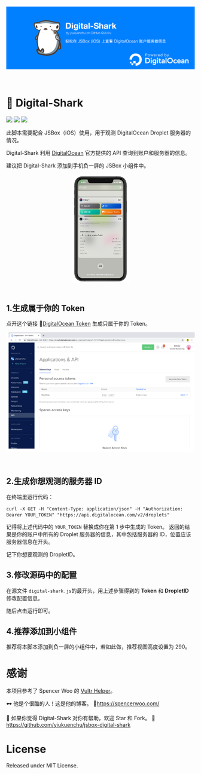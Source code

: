 ![banner](assets/digital-shark-banner.png)

<br>

# 🦈 Digital-Shark

![](https://img.shields.io/badge/license-MIT-blue.svg?style=flat-square)
![](https://img.shields.io/badge/platform-JSBox-brightgreen.svg?style=flat-square)
![](https://img.shields.io/badge/version-1.0-ff69b4.svg?style=flat-square)

此脚本需要配合 JSBox（iOS）使用，用于观测 DigitalOcean Droplet 服务器的情况。  

Digital-Shark 利用 [DigitalOcean](https://developers.digitalocean.com/) 官方提供的 API 查询到账户和服务器的信息。  

建议把 Digital-Shark 添加到手机负一屏的 JSBox 小组件中。

<div align=center>
    <img src="assets/digital-shark-jietu.JPG" width="30%"/>
</div>

<br>

## 1.生成属于你的 Token

点开这个链接 📎[DigitalOcean Token](https://cloud.digitalocean.com/account/api/tokens) 生成只属于你的 Token。

![token](assets/digitalocean-generate-token.png)
  
<br>

## 2.生成你想观测的服务器 ID

在终端里运行代码：

```shell
curl -X GET -H "Content-Type: application/json" -H "Authorization: Bearer YOUR_TOKEN" "https://api.digitalocean.com/v2/droplets"
```

记得将上述代码中的 ```YOUR_TOKEN``` 替换成你在第 1 步中生成的 Token。  返回的结果是你的账户中所有的 Droplet 服务器的信息，其中包括服务器的 ID，位置应该服务器信息在开头。  

记下你想要观测的 DropletID。

## 3.修改源码中的配置
在源文件 ```digital-shark.js```的最开头，用上述步骤得到的 **Token** 和 **DropletID** 修改配置信息。

随后点击运行即可。

## 4.推荐添加到小组件
推荐将本脚本添加到负一屏的小组件中，若如此做，推荐视图高度设置为 290。

# 感谢

本项目参考了 Spencer Woo 的 [Vultr Helper](https://github.com/yiukuenchu/jsbox-vultr-helper)。  

🕶️ 他是个很酷的人！这是他的博客。 📎https://spencerwoo.com/

🌟 如果你觉得 Digital-Shark 对你有帮助，欢迎 Star 和 Fork。 📎https://github.com/yiukuenchu/jsbox-digital-shark

# License

Released under MIT License.